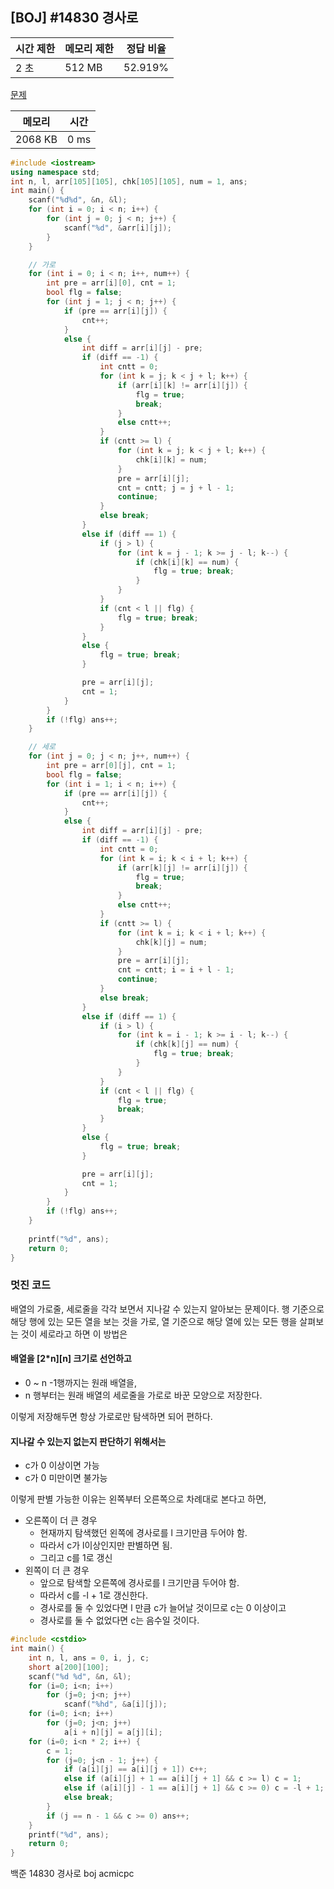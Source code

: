 ## [BOJ] #14830 경사로

| 시간 제한 | 메모리 제한 | 정답 비율 |
| --------- | ----------- | --------- |
| 2 초      | 512 MB      | 52.919%   |

[문제](https://www.acmicpc.net/problem/14890)





| 메모리  | 시간 |
| ------- | ---- |
| 2068 KB | 0 ms |

```c++
#include <iostream>
using namespace std;
int n, l, arr[105][105], chk[105][105], num = 1, ans;
int main() {
	scanf("%d%d", &n, &l);
	for (int i = 0; i < n; i++) {
		for (int j = 0; j < n; j++) {
			scanf("%d", &arr[i][j]);
		}
	}

	// 가로
	for (int i = 0; i < n; i++, num++) {
		int pre = arr[i][0], cnt = 1;
		bool flg = false;
		for (int j = 1; j < n; j++) {
			if (pre == arr[i][j]) {
				cnt++;
			}
			else {
				int diff = arr[i][j] - pre;
				if (diff == -1) {
					int cntt = 0;
					for (int k = j; k < j + l; k++) {
						if (arr[i][k] != arr[i][j]) {
							flg = true;
							break;
						}
						else cntt++;
					}
					if (cntt >= l) {
						for (int k = j; k < j + l; k++) {
							chk[i][k] = num;
						}
						pre = arr[i][j];
						cnt = cntt; j = j + l - 1;
						continue;
					}
					else break;
				}
				else if (diff == 1) {
					if (j > l) {
						for (int k = j - 1; k >= j - l; k--) {
							if (chk[i][k] == num) {
								flg = true; break;
							}
						}
					}
					if (cnt < l || flg) {
						flg = true;	break;
					}					
				}
				else {
					flg = true; break;
				}

				pre = arr[i][j];
				cnt = 1;
			}
		}
		if (!flg) ans++;
	}

	// 세로
	for (int j = 0; j < n; j++, num++) {
		int pre = arr[0][j], cnt = 1;
		bool flg = false;
		for (int i = 1; i < n; i++) {
			if (pre == arr[i][j]) {
				cnt++;
			}
			else {
				int diff = arr[i][j] - pre;
				if (diff == -1) {
					int cntt = 0;
					for (int k = i; k < i + l; k++) {
						if (arr[k][j] != arr[i][j]) {
							flg = true;
							break;
						}
						else cntt++;
					}
					if (cntt >= l) {
						for (int k = i; k < i + l; k++) {
							chk[k][j] = num;
						}
						pre = arr[i][j];
						cnt = cntt; i = i + l - 1;
						continue;
					}
					else break;
				}
				else if (diff == 1) {
					if (i > l) {
						for (int k = i - 1; k >= i - l; k--) {
							if (chk[k][j] == num) {
								flg = true; break;
							}
						}
					}
					if (cnt < l || flg) {
						flg = true;
						break;
					}
				}
				else {
					flg = true; break;
				}

				pre = arr[i][j];
				cnt = 1;
			}
		}
		if (!flg) ans++;
	}
	
	printf("%d", ans);
	return 0;
}
```



### 멋진 코드

배열의 가로줄, 세로줄을 각각 보면서 지나갈 수 있는지 알아보는 문제이다. 행 기준으로 해당 행에 있는 모든 열을 보는 것을 가로, 열 기준으로 해당 열에 있는 모든 행을 살펴보는 것이 세로라고 하면 이 방법은

#### 배열을 \[2*n][n] 크기로 선언하고 

- 0 ~ n -1행까지는 원래 배열을, 
- n 행부터는 원래 배열의 세로줄을 가로로 바꾼 모양으로 저장한다.

이렇게 저장해두면 항상 가로로만 탐색하면 되어 편하다.

#### 지나갈 수 있는지 없는지 판단하기 위해서는 

- c가 0 이상이면 가능
- c가 0 미만이면 불가능

이렇게 판별 가능한 이유는 왼쪽부터 오른쪽으로 차례대로 본다고 하면, 

- 오른쪽이 더 큰 경우
  - 현재까지 탐색했던 왼쪽에 경사로를 l 크기만큼 두어야 함.
  - 따라서 c가 l이상인지만 판별하면 됨.
  - 그리고 c를 1로 갱신
- 왼쪽이 더 큰 경우
  - 앞으로 탐색할 오른쪽에 경사로를 l 크기만큼 두어야 함.
  - 따라서 c를 -l + 1로 갱신한다.
  - 경사로를 둘 수 있었다면 l 만큼 c가 늘어날 것이므로 c는 0 이상이고
  - 경사로를 둘 수 없었다면 c는 음수일 것이다. 

```c++
#include <cstdio>
int main() {
	int n, l, ans = 0, i, j, c;
	short a[200][100];
	scanf("%d %d", &n, &l);
	for (i=0; i<n; i++)
        for (j=0; j<n; j++)
			scanf("%hd", &a[i][j]);
	for (i=0; i<n; i++)
		for (j=0; j<n; j++)
			a[i + n][j] = a[j][i];
	for (i=0; i<n * 2; i++) {
		c = 1;
		for (j=0; j<n - 1; j++) {
			if (a[i][j] == a[i][j + 1]) c++;
			else if (a[i][j] + 1 == a[i][j + 1] && c >= l) c = 1;
			else if (a[i][j] - 1 == a[i][j + 1] && c >= 0) c = -l + 1;
			else break;
		}
		if (j == n - 1 && c >= 0) ans++;
	}
	printf("%d", ans);
	return 0;
}
```



백준 14830 경사로 boj acmicpc

